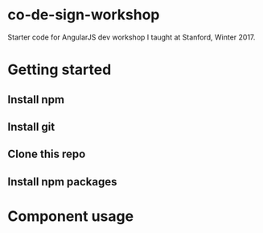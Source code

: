 # co-de-sign-workshop
Starter code for AngularJS dev workshop I taught at Stanford, Winter 2017.

# Getting started
## Install npm

## Install git

## Clone this repo

## Install npm packages

# Component usage
